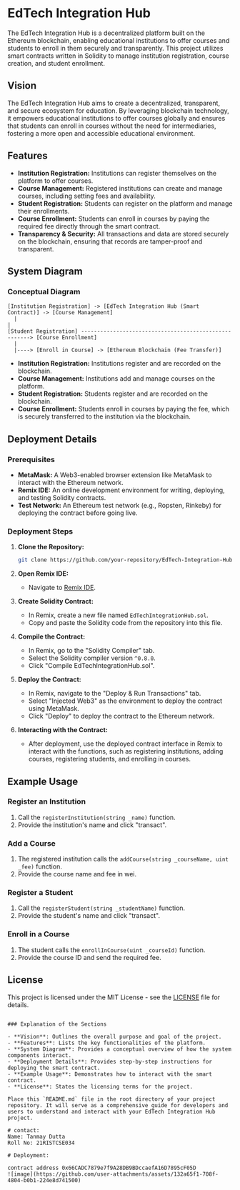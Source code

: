# EdTech Integration Hub

The EdTech Integration Hub is a decentralized platform built on the Ethereum blockchain, enabling educational institutions to offer courses and students to enroll in them securely and transparently. This project utilizes smart contracts written in Solidity to manage institution registration, course creation, and student enrollment.

## Vision

The EdTech Integration Hub aims to create a decentralized, transparent, and secure ecosystem for education. By leveraging blockchain technology, it empowers educational institutions to offer courses globally and ensures that students can enroll in courses without the need for intermediaries, fostering a more open and accessible educational environment.

## Features

- **Institution Registration:** Institutions can register themselves on the platform to offer courses.
- **Course Management:** Registered institutions can create and manage courses, including setting fees and availability.
- **Student Registration:** Students can register on the platform and manage their enrollments.
- **Course Enrollment:** Students can enroll in courses by paying the required fee directly through the smart contract.
- **Transparency & Security:** All transactions and data are stored securely on the blockchain, ensuring that records are tamper-proof and transparent.

## System Diagram

### Conceptual Diagram

```
[Institution Registration] -> [EdTech Integration Hub (Smart Contract)] -> [Course Management]
  |                                                                                  |
[Student Registration] ------------------------------------------------------> [Course Enrollment]
  |
  |----> [Enroll in Course] -> [Ethereum Blockchain (Fee Transfer)]
```

- **Institution Registration:** Institutions register and are recorded on the blockchain.
- **Course Management:** Institutions add and manage courses on the platform.
- **Student Registration:** Students register and are recorded on the blockchain.
- **Course Enrollment:** Students enroll in courses by paying the fee, which is securely transferred to the institution via the blockchain.

## Deployment Details



### Prerequisites

- **MetaMask:** A Web3-enabled browser extension like MetaMask to interact with the Ethereum network.
- **Remix IDE:** An online development environment for writing, deploying, and testing Solidity contracts.
- **Test Network:** An Ethereum test network (e.g., Ropsten, Rinkeby) for deploying the contract before going live.

### Deployment Steps

1. **Clone the Repository:**
   ```bash
   git clone https://github.com/your-repository/EdTech-Integration-Hub.git
   ```

2. **Open Remix IDE:**
   - Navigate to [Remix IDE](https://remix.ethereum.org/).
   
3. **Create Solidity Contract:**
   - In Remix, create a new file named `EdTechIntegrationHub.sol`.
   - Copy and paste the Solidity code from the repository into this file.

4. **Compile the Contract:**
   - In Remix, go to the "Solidity Compiler" tab.
   - Select the Solidity compiler version `^0.8.0`.
   - Click "Compile EdTechIntegrationHub.sol".

5. **Deploy the Contract:**
   - In Remix, navigate to the "Deploy & Run Transactions" tab.
   - Select "Injected Web3" as the environment to deploy the contract using MetaMask.
   - Click "Deploy" to deploy the contract to the Ethereum network.

6. **Interacting with the Contract:**
   - After deployment, use the deployed contract interface in Remix to interact with the functions, such as registering institutions, adding courses, registering students, and enrolling in courses.

## Example Usage

### Register an Institution

1. Call the `registerInstitution(string _name)` function.
2. Provide the institution's name and click "transact".

### Add a Course

1. The registered institution calls the `addCourse(string _courseName, uint _fee)` function.
2. Provide the course name and fee in wei.

### Register a Student

1. Call the `registerStudent(string _studentName)` function.
2. Provide the student's name and click "transact".

### Enroll in a Course

1. The student calls the `enrollInCourse(uint _courseId)` function.
2. Provide the course ID and send the required fee.

## License

This project is licensed under the MIT License - see the [LICENSE](LICENSE) file for details.
```

### Explanation of the Sections

- **Vision**: Outlines the overall purpose and goal of the project.
- **Features**: Lists the key functionalities of the platform.
- **System Diagram**: Provides a conceptual overview of how the system components interact.
- **Deployment Details**: Provides step-by-step instructions for deploying the smart contract.
- **Example Usage**: Demonstrates how to interact with the smart contract.
- **License**: States the licensing terms for the project.

Place this `README.md` file in the root directory of your project repository. It will serve as a comprehensive guide for developers and users to understand and interact with your EdTech Integration Hub project.

# contact:
Name: Tanmay Dutta
Roll No: 21RISTCSE034

# Deployment:

contract address 0x66CADC7879e7f9A28DB9BDccaefA16D7895cF05D
![image](https://github.com/user-attachments/assets/132a65f1-708f-4804-b0b1-224e8d741500)


